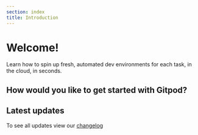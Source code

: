 ```yaml
---
section: index
title: Introduction
---
```


<script lang="ts" context="module">
  export const prerender = true;
  export async function load({ session }) {
    return { props: { changelogEntries: session.changelogEntries } };
  }
</script>

<script lang="ts">
  import { setContext } from "svelte";
  import GetStarted from "$lib/components/docs/landing-page/get-started.svelte";
  import Timeline, { contextKeyChangelogEntries } from "$lib/components/docs/landing-page/timeline/timeline.svelte";

  export let changelogEntries;

  setContext(contextKeyChangelogEntries, changelogEntries);
</script>

# Welcome!

Learn how to spin up fresh, automated dev environments for each task, in the cloud, in seconds.

## How would you like to get started with Gitpod?

<GetStarted />

## Latest updates

<Timeline />

To see all updates view our [changelog](/changelog)
